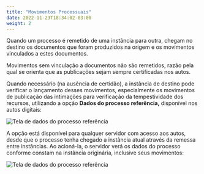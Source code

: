 ```yaml
---
title: "Movimentos Processuais"
date: 2022-11-23T18:34:02-03:00
weight: 2
---
```


Quando um processo é remetido de uma instância para outra, chegam no destino os documentos que foram produzidos na origem e os movimentos vinculados a estes documentos.

Movimentos sem vinculação a documentos não são remetidos, razão pela qual se orienta que as publicações sejam sempre certificadas nos autos.

Quando necessário (na ausência de certidão), a instância de destino pode verificar o lançamento desses movimentos, especialmente os movimentos de publicação das intimações para verificação da tempestividade dos recursos, utilizando a opção **Dados do processo referência,** disponível nos autos digitais:

![Tela de dados do processo referência](/imagens/dados_processo_referencia.jpg)

A opção está disponível para qualquer servidor com acesso aos autos, desde que o processo tenha chegado a instância atual através da remessa entre instâncias. Ao acioná-la, o servidor verá os dados do processo conforme constam na instância originária, inclusive seus movimentos:

![Tela de dados do processo referência](/imagens/dados_processo_referencia_1.jpg)
